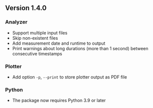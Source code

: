 ## Version 1.4.0

### Analyzer

- Support multiple input files
- Skip non-existent files
- Add measurement date and runtime to output
- Print warnings about long durations (more than 1 second) between consecutive timestamps

### Plotter

- Add option `-p`, `--print` to store plotter output as PDF file

### Python

- The package now requires Python 3.9 or later
